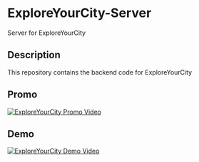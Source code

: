 # ExploreYourCity-Server
Server for ExploreYourCity

## Description
This repository contains the backend code for ExploreYourCity

## Promo
[![ExploreYourCity Promo Video](http://img.youtube.com/vi/AThaYZiOjIo/0.jpg)](http://www.youtube.com/watch?v=AThaYZiOjIo "ExploreYourCity - Promo")

## Demo
[![ExploreYourCity Demo Video](http://img.youtube.com/vi/2P_LKCSOSPw/0.jpg)](http://www.youtube.com/watch?v=2P_LKCSOSPw "ExploreYourCity - Demo")

